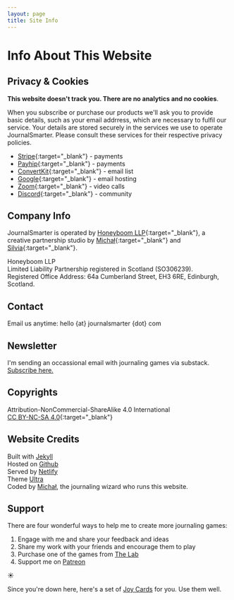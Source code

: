 ```yaml
---
layout: page
title: Site Info
---
```


<h1 class="post-title">Info About This Website </h1>

## Privacy & Cookies

**This website doesn't track you. There are no analytics and no cookies**.

When you subscribe or purchase our products we'll ask you to provide basic details, such as your email addrress, which are  necessary to fulfil our service. Your details are stored securely in the services we use to operate JournalSmarter. Please consult these services for their respective privacy policies.

- [Stripe](https://stripe.com/gb/privacy){:target="_blank"} - payments
- [Payhip](https://payhip.com/privacy){:target="_blank"} - payments
- [ConvertKit](https://convertkit.com/privacy){:target="_blank"} - email list
- [Google](https://policies.google.com/privacy?hl=en-US){:target="_blank"} - email hosting
- [Zoom](https://explore.zoom.us/en/privacy/){:target="_blank"} - video calls
- [Discord](https://discord.com/privacy){:target="_blank"} - community

## Company Info

JournalSmarter is operated by [Honeyboom LLP](https://honeyboom.xyz){:target="_blank"}, a creative partnership studio by [Michał](https:/michalkorzonek.com){:target="_blank"} and [Silvia](https://silviamakesdrawings.com){:target="_blank"}.

Honeyboom LLP<br>
Limited Liability Partnership registered in Scotland (SO306239).<br>
Registered Office Address: 64a Cumberland Street, EH3 6RE, Edinburgh, Scotland.

## Contact
Email us anytime: hello {at} journalsmarter {dot} com

## Newsletter
I'm sending an occassional email with journaling games via substack. <a href="https://journalsmarter.substack.com" target="_blank">Subscribe here.</a>

## Copyrights

Attribution-NonCommercial-ShareAlike 4.0 International<br>
[CC BY-NC-SA 4.0](https://creativecommons.org/licenses/by-nc-sa/4.0/){:target="_blank"}

## Website Credits

Built with [Jekyll](https://jekyllrb.com/)<br>
Hosted on [Github](https://github.com/)<br>
Served by [Netlify](https://www.netlify.com/)<br>
Theme [Ultra](https://github.com/ronv/ultra)<br>
Coded by [Michał](https://michalkorzonek.com), the journaling wizard who runs this website.<br>

## Support
There are four wonderful ways to help me to create more journaling games:
<ol>
    <li>Engage with me and share your feedback and ideas</li>
    <li>Share my work with your friends and encourage them to play</li>
    <li>Purchase one of the games from <a href="/lab" target="_blank">The Lab</a></li>
    <li>Support me on <a href="https://patreon.com/michalkorzonek.com">Patreon</a></li>
</ol>

☀️

Since you're down here, here's a set of [Joy Cards](/joy-cards) for you. Use them well.